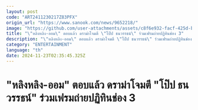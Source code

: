 ```yaml
---
layout: post
code: "ART2411230217Z83PFX"
origin_url: "https://www.sanook.com/news/9652218/"
image: "https://github.com/user-attachments/assets/c8f6e932-facf-425d-b289-1fb562ab3771"
title: "\"หลิงหลิง-ออม\" ตอบแล้ว ดราม่าโจมตี \"โป๊ป ธนวรรธน์\" ร่วมเฟรมถ่ายปฏิทินช่อง 3"
description: "\"หลิงหลิง-ออม\" ตอบแล้ว ดราม่าโจมตี \"โป๊ป ธนวรรธน์\" ร่วมเฟรมถ่ายปฏิทินช่อง 3"
category: "ENTERTAINMENT"
language: "th"
date: 2024-11-23T02:35:45.325Z
---
```


# "หลิงหลิง-ออม" ตอบแล้ว ดราม่าโจมตี "โป๊ป ธนวรรธน์" ร่วมเฟรมถ่ายปฏิทินช่อง 3